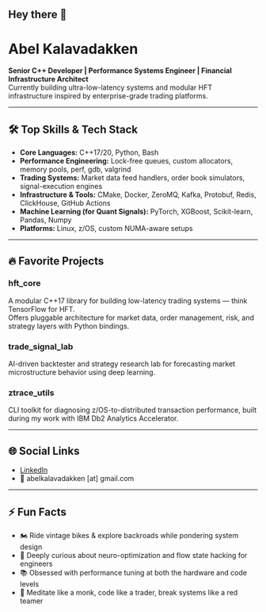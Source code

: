 ## Hey there 👋

# Abel Kalavadakken

**Senior C++ Developer | Performance Systems Engineer | Financial Infrastructure Architect**  
Currently building ultra-low-latency systems and modular HFT infrastructure inspired by enterprise-grade trading platforms.

---

## 🛠️ Top Skills & Tech Stack

- **Core Languages:** C++17/20, Python, Bash
- **Performance Engineering:** Lock-free queues, custom allocators, memory pools, perf, gdb, valgrind
- **Trading Systems:** Market data feed handlers, order book simulators, signal-execution engines
- **Infrastructure & Tools:** CMake, Docker, ZeroMQ, Kafka, Protobuf, Redis, ClickHouse, GitHub Actions
- **Machine Learning (for Quant Signals):** PyTorch, XGBoost, Scikit-learn, Pandas, Numpy
- **Platforms:** Linux, z/OS, custom NUMA-aware setups

---

## 🔥 Favorite Projects

### hft_core
A modular C++17 library for building low-latency trading systems — think TensorFlow for HFT.  
Offers pluggable architecture for market data, order management, risk, and strategy layers with Python bindings.

### trade_signal_lab
AI-driven backtester and strategy research lab for forecasting market microstructure behavior using deep learning.

### ztrace_utils
CLI toolkit for diagnosing z/OS-to-distributed transaction performance, built during my work with IBM Db2 Analytics Accelerator.

---

## 🌐 Social Links

- [LinkedIn](https://www.linkedin.com/in/abel-kalavadakken-b37b495b/)
- 📧 abelkalavadakken [at] gmail.com

---

## ⚡ Fun Facts

- 🏍️ Ride vintage bikes & explore backroads while pondering system design
- 🧠 Deeply curious about neuro-optimization and flow state hacking for engineers
- 📚 Obsessed with performance tuning at both the hardware and code levels
- 🧘 Meditate like a monk, code like a trader, break systems like a red teamer
